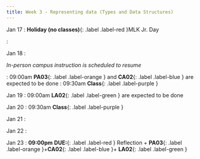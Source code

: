```yaml
---
title: Week 3 - Representing data (Types and Data Structures)
---
```

Jan 17
: **Holiday (no classes)**{: .label .label-red }MLK Jr. Day

: [](#)

Jan 18
: <p class="text-grey-dk-000 mb-0"><em>In-person campus instruction is scheduled to resume</em></p>

 : 09:00am **PA03**{: .label .label-orange } and **CA02**{: .label .label-blue } are expected to be done
 : 09:30am **Class**{: .label .label-purple }

Jan 19
 : 09:00am **LA02**{: .label .label-green } are expected to be done


Jan 20
 : 09:30am **Class**{: .label .label-purple }

Jan 21
: [](#)

Jan 22
: [](#)

Jan 23
 : **09:00pm** **DUE:**{: .label .label-red } Reflection + **PA03**{: .label .label-orange }+**CA02**{: .label .label-blue }+ **LA02**{: .label .label-green } 

